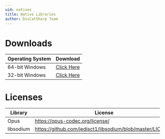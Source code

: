 ```yaml
---
uid: natives
title: Native Libraries
author: DisCatSharp Team
---
```


# Downloads

| Operating System   | Download                                           |
| ------------------ | -------------------------------------------------- |
| 64-bit Windows     | [Click Here](/natives/vnext_natives_win32_x64.zip) |
| 32-bit Windows     | [Click Here](/natives/vnext_natives_win32_x86.zip) |

# Licenses

| Library   | License                                                   |
| --------- | --------------------------------------------------------- |
| Opus      | https://opus-codec.org/license/                           |
| libsodium | https://github.com/jedisct1/libsodium/blob/master/LICENSE |
